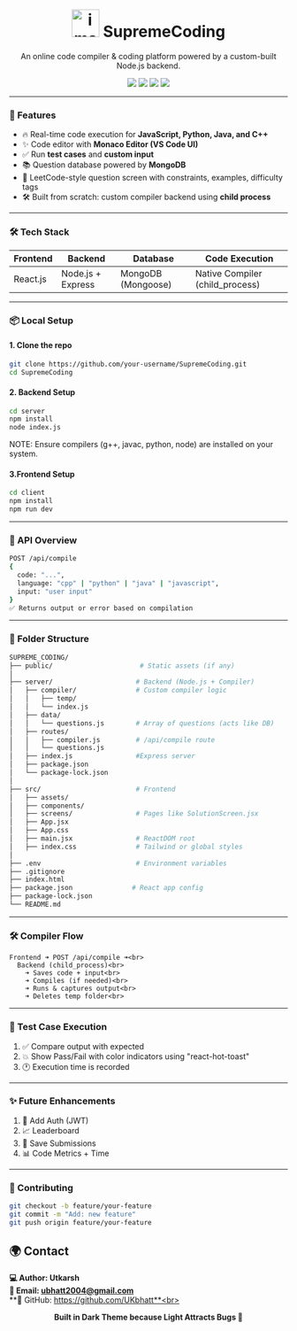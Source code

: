 

<h1 align="center"><img width="50" height="50" alt="image" src="https://github.com/user-attachments/assets/f9240e44-4901-44e6-b2f0-59989957dc6a" />
SupremeCoding</h1>
<p align="center">An online code compiler & coding platform powered by a custom-built Node.js backend.</p>
<p align="center">
  <img src="https://img.shields.io/badge/Online%20Compiler-Built%20with%20Node.js-blue?style=for-the-badge&logo=node.js" />
  <img src="https://img.shields.io/badge/MongoDB-Questions%20Database-green?style=for-the-badge&logo=mongodb" />
  <img src="https://img.shields.io/badge/ReactJS-Frontend-purple?style=for-the-badge&logo=react" />
  <img src="https://img.shields.io/badge/Monaco%20Editor-VS%20Code%20Feel-informational?style=for-the-badge&logo=visualstudiocode" />
</p>

---

### 🚀 Features

- 🔥 Real-time code execution for **JavaScript, Python, Java, and C++**
- ✨ Code editor with **Monaco Editor (VS Code UI)**
- ✅ Run **test cases** and **custom input**
- 📚 Question database powered by **MongoDB**
- 🧠 LeetCode-style question screen with constraints, examples, difficulty tags
- 🛠️ Built from scratch: custom compiler backend using **child process**

---

### 🛠️ Tech Stack

| Frontend | Backend | Database | Code Execution |
|----------|---------|----------|----------------|
| React.js | Node.js + Express | MongoDB (Mongoose) | Native Compiler (child_process) |

---

### 📦 Local Setup

#### 1. Clone the repo

```bash
git clone https://github.com/your-username/SupremeCoding.git
cd SupremeCoding
```

#### 2. Backend Setup
```bash
cd server
npm install
node index.js
```
NOTE: Ensure compilers (g++, javac, python, node) are installed on your system.
#### 3.Frontend Setup
```bash
cd client
npm install
npm run dev
```

---
### 🔄 API Overview
```bash
POST /api/compile
{
  code: "...",
  language: "cpp" | "python" | "java" | "javascript",
  input: "user input"
}
✅ Returns output or error based on compilation
```

---

### 📁 Folder Structure

```bash
SUPREME_CODING/
├── public/                      # Static assets (if any)
│
├── server/                     # Backend (Node.js + Compiler)
│   ├── compiler/               # Custom compiler logic
│   │   ├── temp/               
│   │   └── index.js         
│   ├── data/                   
│   │   └── questions.js        # Array of questions (acts like DB)
│   ├── routes/
│   │   ├── compiler.js         # /api/compile route
│   │   └── questions.js        
│   ├── index.js                #Express server
│   ├── package.json
│   └── package-lock.json
│
├── src/                        # Frontend
│   ├── assets/                 
│   ├── components/             
│   ├── screens/                # Pages like SolutionScreen.jsx
│   ├── App.jsx
│   ├── App.css
│   ├── main.jsx                # ReactDOM root
│   ├── index.css               # Tailwind or global styles
│
├── .env                        # Environment variables
├── .gitignore
├── index.html
├── package.json               # React app config
├── package-lock.json
└── README.md

```
---

### 🛠️ Compiler Flow
    Frontend ➜ POST /api/compile ➜<br>
      Backend (child_process)<br>
        ➜ Saves code + input<br>
        ➜ Compiles (if needed)<br>
        ➜ Runs & captures output<br>
        ➜ Deletes temp folder<br>

---

### 🧪 Test Case Execution
  1. ✅ Compare output with expected<br>
  2. 💥 Show Pass/Fail with color indicators using "react-hot-toast" <br>
  3. 🕐 Execution time is recorded<br>

---
### ✨ Future Enhancements
1. 🔐 Add Auth (JWT)<br>
2. 📈 Leaderboard<br>
3. 🧠 Save Submissions<br>
4. 📊 Code Metrics + Time<br>

---

### 🤝 Contributing
```bash
git checkout -b feature/your-feature
git commit -m "Add: new feature"
git push origin feature/your-feature
```
## 🌍 Contact
**💻 Author: Utkarsh**<br>
**📧 Email: ubhatt2004@gmail.com**<br>
**🐙 GitHub: https://github.com/UKbhatt**<br>

<p align="center">
  <b>Built in Dark Theme because Light Attracts Bugs 🐞</b>

</p>
